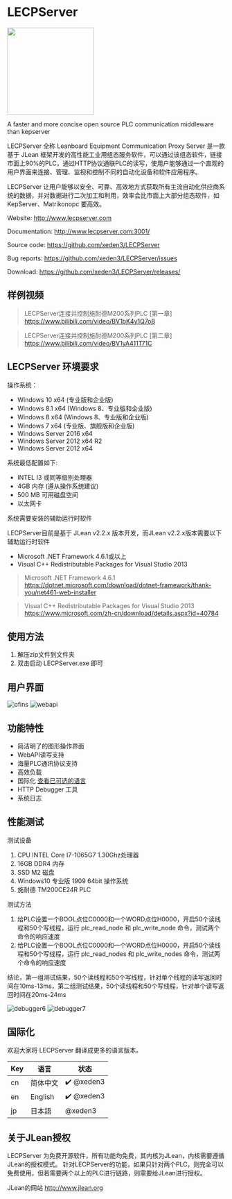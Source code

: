 # LECPServer

<img src="./logo/VI1_LECP.png" width="200" height="200" />

A faster and more concise open source PLC communication middleware than kepserver

LECPServer 全称 Leanboard Equipment Communication Proxy Server 是一款基于 JLean 框架开发的高性能工业用组态服务软件，可以通过该组态软件，链接市面上90%的PLC，通过HTTP协议通联PLC的读写，使用户能够通过一个直观的用户界面来连接、管理、监视和控制不同的自动化设备和软件应用程序。

LECPServer 让用户能够以安全、可靠、高效地方式获取所有主流自动化供应商系统的数据，并对数据进行二次加工和利用，效率会比市面上大部分组态软件，如KepServer、Matrikonopc 要高效。


Website: http://www.lecpserver.com

Documentation: http://www.lecpserver.com:3001/

Source code: https://github.com/xeden3/LECPServer

Bug reports: https://github.com/xeden3/LECPServer/issues

Download: https://github.com/xeden3/LECPServer/releases/

## 样例视频
> LECPServer连接并控制施耐德M200系列PLC [第一章] https://www.bilibili.com/video/BV1bK4y1Q7o8

> LECPServer连接并控制施耐德M200系列PLC [第二章] https://www.bilibili.com/video/BV1yA411T71C


## LECPServer 环境要求

操作系统：

* Windows 10 x64 (专业版和企业版)
* Windows 8.1 x64 (Windows 8、专业版和企业版)
* Windows 8 x64 (Windows 8、专业版和企业版)
* Windows 7 x64 (专业版、旗舰版和企业版)
* Windows Server 2016 x64
* Windows Server 2012 x64 R2
* Windows Server 2012 x64

系统最低配置如下:

* INTEL I3 或同等级别处理器
* 4GB 内存 (遵从操作系统建议)
* 500 MB 可用磁盘空间
* 以太网卡

系统需要安装的辅助运行时软件

LECPServer目前是基于 JLean v2.2.x 版本开发，而JLean v2.2.x版本需要以下辅助运行时软件

* Microsoft .NET Framework 4.6.1或以上
* Visual C++ Redistributable Packages for Visual Studio 2013

> Microsoft .NET Framework 4.6.1 https://dotnet.microsoft.com/download/dotnet-framework/thank-you/net461-web-installer

> Visual C++ Redistributable Packages for Visual Studio 2013 https://www.microsoft.com/zh-cn/download/details.aspx?id=40784

## 使用方法
1. 解压zip文件到文件夹
2. 双击启动 LECPServer.exe 即可

## 用户界面

![ofins](./imgs/ofins_04.jpg)
![webapi](./imgs/webapi.jpg)

## 功能特性

* 简洁明了的图形操作界面
* WebAPI读写支持
* 海量PLC通讯协议支持
* 高效负载
* 国际化 [查看已可选的语言](#国际化)
* HTTP Debugger 工具
* 系统日志


## 性能测试

测试设备
1. CPU INTEL Core I7-1065G7 1.30Ghz处理器
2. 16GB DDR4 内存
3. SSD M2 磁盘
4. Windows10 专业版 1909 64bit 操作系统
5. 施耐德 TM200CE24R PLC

测试方法
1. 给PLC设置一个BOOL点位C0000和一个WORD点位H0000，开启50个读线程和50个写线程，运行 plc_read_node 和 plc_write_node 命令，测试两个命令的响应速度
2. 给PLC设置一个BOOL点位C0000和一个WORD点位H0000，开启50个读线程和50个写线程，运行 plc_read_nodes 和 plc_write_nodes 命令，测试两个命令的响应速度

结论，第一组测试结果，50个读线程和50个写线程，针对单个线程的读写返回时间在10ms-13ms，第二组测试结果，50个读线程和50个写线程，针对单个读写返回时间在20ms-24ms


![debugger6](./imgs/debug_06.gif)
![debugger7](./imgs/debug_07.gif)


## 国际化
欢迎大家将 LECPServer 翻译成更多的语言版本。


| Key | 语言 |状态|
|----- |------|----|
| cn | 简体中文 | ✔️ @xeden3
| en| English | ✔️ @xeden3
| jp | 日本語 | @xeden3

## 关于JLean授权

LECPServer 为免费开源软件，所有功能均免费，其内核为JLean，内核需要遵循JLean的授权模式。 针对LECPServer的功能，如果只针对两个PLC，则完全可以免费使用，但若需要两个以上的PLC进行链路，则需要给JLean进行授权。

JLean的网站 http://www.jlean.org

